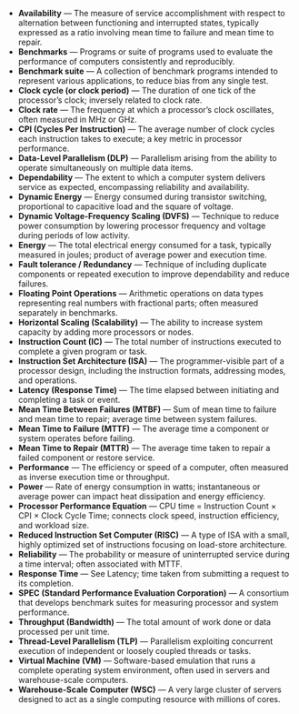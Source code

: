 - **Availability** — The measure of service accomplishment with respect to alternation between functioning and interrupted states, typically expressed as a ratio involving mean time to failure and mean time to repair.  
- **Benchmarks** — Programs or suite of programs used to evaluate the performance of computers consistently and reproducibly.  
- **Benchmark suite** — A collection of benchmark programs intended to represent various applications, to reduce bias from any single test.  
- **Clock cycle (or clock period)** — The duration of one tick of the processor’s clock; inversely related to clock rate.  
- **Clock rate** — The frequency at which a processor’s clock oscillates, often measured in MHz or GHz.  
- **CPI (Cycles Per Instruction)** — The average number of clock cycles each instruction takes to execute; a key metric in processor performance.  
- **Data-Level Parallelism (DLP)** — Parallelism arising from the ability to operate simultaneously on multiple data items.  
- **Dependability** — The extent to which a computer system delivers service as expected, encompassing reliability and availability.  
- **Dynamic Energy** — Energy consumed during transistor switching, proportional to capacitive load and the square of voltage.  
- **Dynamic Voltage-Frequency Scaling (DVFS)** — Technique to reduce power consumption by lowering processor frequency and voltage during periods of low activity.  
- **Energy** — The total electrical energy consumed for a task, typically measured in joules; product of average power and execution time.  
- **Fault tolerance / Redundancy** — Technique of including duplicate components or repeated execution to improve dependability and reduce failures.  
- **Floating Point Operations** — Arithmetic operations on data types representing real numbers with fractional parts; often measured separately in benchmarks.  
- **Horizontal Scaling (Scalability)** — The ability to increase system capacity by adding more processors or nodes.  
- **Instruction Count (IC)** — The total number of instructions executed to complete a given program or task.  
- **Instruction Set Architecture (ISA)** — The programmer-visible part of a processor design, including the instruction formats, addressing modes, and operations.  
- **Latency (Response Time)** — The time elapsed between initiating and completing a task or event.  
- **Mean Time Between Failures (MTBF)** — Sum of mean time to failure and mean time to repair; average time between system failures.  
- **Mean Time to Failure (MTTF)** — The average time a component or system operates before failing.  
- **Mean Time to Repair (MTTR)** — The average time taken to repair a failed component or restore service.  
- **Performance** — The efficiency or speed of a computer, often measured as inverse execution time or throughput.  
- **Power** — Rate of energy consumption in watts; instantaneous or average power can impact heat dissipation and energy efficiency.  
- **Processor Performance Equation** — CPU time = Instruction Count × CPI × Clock Cycle Time; connects clock speed, instruction efficiency, and workload size.  
- **Reduced Instruction Set Computer (RISC)** — A type of ISA with a small, highly optimized set of instructions focusing on load-store architecture.  
- **Reliability** — The probability or measure of uninterrupted service during a time interval; often associated with MTTF.  
- **Response Time** — See Latency; time taken from submitting a request to its completion.  
- **SPEC (Standard Performance Evaluation Corporation)** — A consortium that develops benchmark suites for measuring processor and system performance.  
- **Throughput (Bandwidth)** — The total amount of work done or data processed per unit time.  
- **Thread-Level Parallelism (TLP)** — Parallelism exploiting concurrent execution of independent or loosely coupled threads or tasks.  
- **Virtual Machine (VM)** — Software-based emulation that runs a complete operating system environment, often used in servers and warehouse-scale computers.  
- **Warehouse-Scale Computer (WSC)** — A very large cluster of servers designed to act as a single computing resource with millions of cores.
